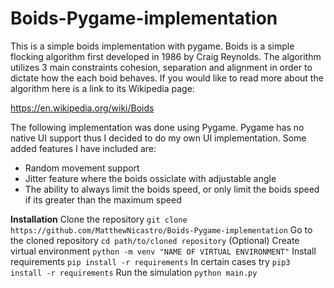 # Boids-Pygame-implementation
This is a simple boids implementation with pygame. 
Boids is a simple flocking algorithm first developed in 1986 by Craig Reynolds. The algorithm utilizes 3 main constraints cohesion, separation and alignment in order to dictate how the each boid behaves. If you would like to read more about the algorithm here is a link to its Wikipedia page:

https://en.wikipedia.org/wiki/Boids

The following implementation was done using Pygame. Pygame has no native UI support thus I decided to do my own UI implementation.
Some added features I have included are: 
- Random movement support 
- Jitter feature where the boids ossiclate with adjustable angle 
- The ability to always limit the boids speed, or only limit the boids speed if its greater than the maximum speed

**Installation**
Clone the repository
```git clone https://github.com/MatthewNicastro/Boids-Pygame-implementation```
Go to the cloned repository
```cd path/to/cloned repository```
(Optional) Create virtual environment
```python -m venv "NAME OF VIRTUAL ENVIRONMENT"```
Install requirements
```pip install -r requirements```
In certain cases try
```pip3 install -r requirements```
Run the simulation
```python main.py```
